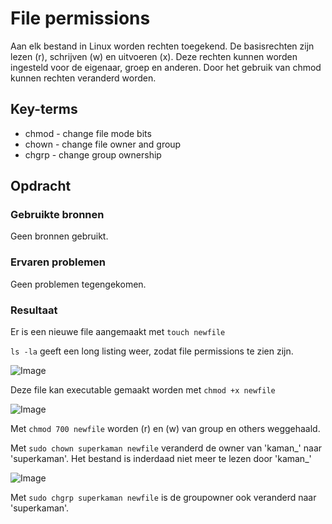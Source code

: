 # File permissions
Aan elk bestand in Linux worden rechten toegekend. De basisrechten zijn lezen (r), schrijven (w) en uitvoeren (x). Deze rechten kunnen worden ingesteld voor de eigenaar, groep en anderen. Door het gebruik van chmod kunnen rechten veranderd worden.

## Key-terms
- chmod - change file mode bits
- chown - change file owner and group
- chgrp - change group ownership


## Opdracht
### Gebruikte bronnen
Geen bronnen gebruikt.

### Ervaren problemen
Geen problemen tegengekomen.

### Resultaat

Er is een nieuwe file aangemaakt met `touch newfile` 

`ls -la` geeft een long listing weer, zodat file permissions te zien zijn.

![Image](https://github.com/kaman-codes/techgrounds-kaman/blob/main/00_includes/LNX-05_screen01.PNG)

Deze file kan executable gemaakt worden met `chmod +x newfile`

![Image](https://github.com/kaman-codes/techgrounds-kaman/blob/main/00_includes/LNX-05_screen02.PNG)

Met `chmod 700 newfile` worden (r) en (w)  van group en others weggehaald.

Met `sudo chown superkaman newfile` veranderd de owner van 'kaman_' naar 'superkaman'. Het bestand is inderdaad niet meer te lezen door 'kaman_'

![Image](https://github.com/kaman-codes/techgrounds-kaman/blob/main/00_includes/LNX-05_screen02.PNG)

Met `sudo chgrp superkaman newfile` is de groupowner ook veranderd naar 'superkaman'.